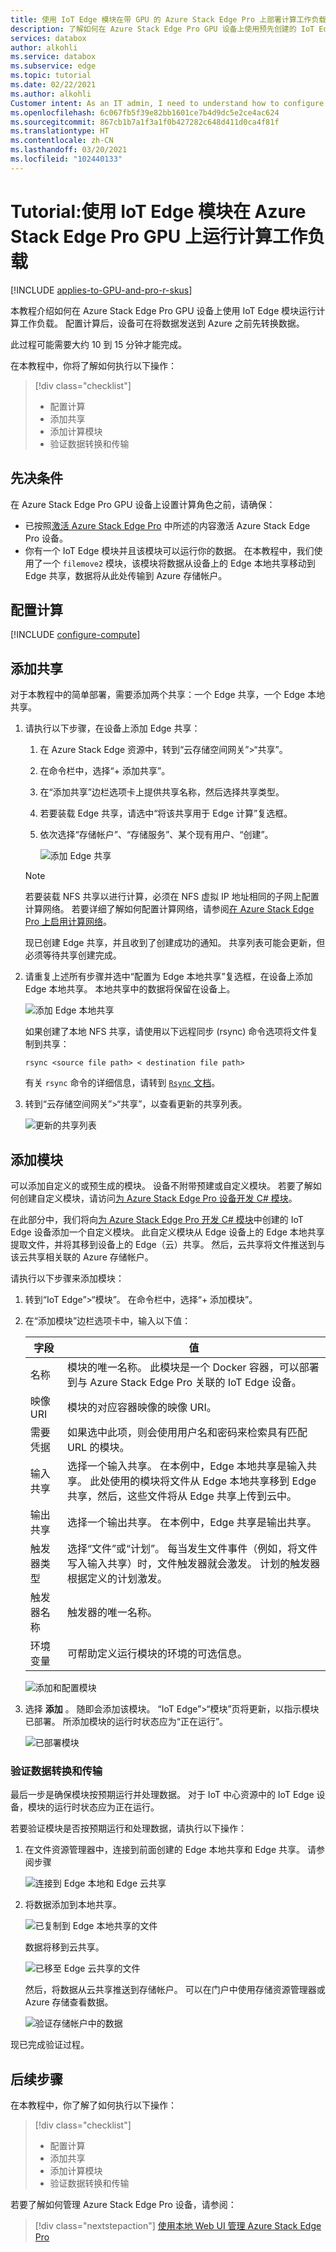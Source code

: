 ```yaml
---
title: 使用 IoT Edge 模块在带 GPU 的 Azure Stack Edge Pro 上部署计算工作负载 |Microsoft Docs
description: 了解如何在 Azure Stack Edge Pro GPU 设备上使用预先创建的 IoT Edge 模块运行计算工作负载。
services: databox
author: alkohli
ms.service: databox
ms.subservice: edge
ms.topic: tutorial
ms.date: 02/22/2021
ms.author: alkohli
Customer intent: As an IT admin, I need to understand how to configure compute on Azure Stack Edge Pro so I can use it to transform the data before sending it to Azure.
ms.openlocfilehash: 6c067fb5f39e82bb1601ce7b4d9dc5e2ce4ac624
ms.sourcegitcommit: 867cb1b7a1f3a1f0b427282c648d411d0ca4f81f
ms.translationtype: HT
ms.contentlocale: zh-CN
ms.lasthandoff: 03/20/2021
ms.locfileid: "102440133"
---
```

# <a name="tutorial-run-a-compute-workload-with-iot-edge-module-on-azure-stack-edge-pro-gpu"></a>Tutorial:使用 IoT Edge 模块在 Azure Stack Edge Pro GPU 上运行计算工作负载

[!INCLUDE [applies-to-GPU-and-pro-r-skus](../../includes/azure-stack-edge-applies-to-gpu-pro-r-sku.md)]

本教程介绍如何在 Azure Stack Edge Pro GPU 设备上使用 IoT Edge 模块运行计算工作负载。 配置计算后，设备可在将数据发送到 Azure 之前先转换数据。

此过程可能需要大约 10 到 15 分钟才能完成。


在本教程中，你将了解如何执行以下操作：

> [!div class="checklist"]
> * 配置计算
> * 添加共享
> * 添加计算模块
> * 验证数据转换和传输

 
## <a name="prerequisites"></a>先决条件

在 Azure Stack Edge Pro GPU 设备上设置计算角色之前，请确保：

- 已按照[激活 Azure Stack Edge Pro](azure-stack-edge-gpu-deploy-activate.md) 中所述的内容激活 Azure Stack Edge Pro 设备。
- 你有一个 IoT Edge 模块并且该模块可以运行你的数据。 在本教程中，我们使用了一个 `filemove2` 模块，该模块将数据从设备上的 Edge 本地共享移动到 Edge 共享，数据将从此处传输到 Azure 存储帐户。


## <a name="configure-compute"></a>配置计算

[!INCLUDE [configure-compute](../../includes/azure-stack-edge-gateway-configure-compute.md)]


## <a name="add-shares"></a>添加共享

对于本教程中的简单部署，需要添加两个共享：一个 Edge 共享，一个 Edge 本地共享。

1. 请执行以下步骤，在设备上添加 Edge 共享：

    1. 在 Azure Stack Edge 资源中，转到“云存储空间网关”>“共享”。
    2. 在命令栏中，选择“+ 添加共享”。
    3. 在“添加共享”边栏选项卡上提供共享名称，然后选择共享类型。
    4. 若要装载 Edge 共享，请选中“将该共享用于 Edge 计算”复选框。
    5. 依次选择“存储帐户”、“存储服务”、某个现有用户、“创建”。  

        ![添加 Edge 共享](./media/azure-stack-edge-gpu-deploy-compute-module-simple/add-edge-share-1.png) 


    > [!NOTE]
    > 若要装载 NFS 共享以进行计算，必须在 NFS 虚拟 IP 地址相同的子网上配置计算网络。 若要详细了解如何配置计算网络，请参阅[在 Azure Stack Edge Pro 上启用计算网络](azure-stack-edge-gpu-deploy-configure-network-compute-web-proxy.md)。

    现已创建 Edge 共享，并且收到了创建成功的通知。 共享列表可能会更新，但必须等待共享创建完成。

2. 请重复上述所有步骤并选中“配置为 Edge 本地共享”复选框，在设备上添加 Edge 本地共享。 本地共享中的数据将保留在设备上。

    ![添加 Edge 本地共享](./media/azure-stack-edge-gpu-deploy-compute-module-simple/add-edge-share-2.png)

    如果创建了本地 NFS 共享，请使用以下远程同步 (rsync) 命令选项将文件复制到共享：

    `rsync <source file path> < destination file path>`

    有关 `rsync` 命令的详细信息，请转到 [`Rsync` 文档](https://www.computerhope.com/unix/rsync.htm)。
 
3. 转到“云存储空间网关”>“共享”，以查看更新的共享列表。

    ![更新的共享列表](./media/azure-stack-edge-gpu-deploy-compute-module-simple/add-edge-share-3.png) 
 

## <a name="add-a-module"></a>添加模块

可以添加自定义的或预生成的模块。 设备不附带预建或自定义模块。 若要了解如何创建自定义模块，请访问[为 Azure Stack Edge Pro 设备开发 C# 模块](azure-stack-edge-j-series-create-iot-edge-module.md)。

在此部分中，我们将向[为 Azure Stack Edge Pro 开发 C# 模块](azure-stack-edge-j-series-create-iot-edge-module.md)中创建的 IoT Edge 设备添加一个自定义模块。 此自定义模块从 Edge 设备上的 Edge 本地共享提取文件，并将其移到设备上的 Edge（云）共享。 然后，云共享将文件推送到与该云共享相关联的 Azure 存储帐户。

请执行以下步骤来添加模块：

1. 转到“IoT Edge”>“模块”。 在命令栏中，选择“+ 添加模块”。 

2. 在“添加模块”边栏选项卡中，输入以下值：

    
    |字段  |值  |
    |---------|---------|
    |名称     | 模块的唯一名称。 此模块是一个 Docker 容器，可以部署到与 Azure Stack Edge Pro 关联的 IoT Edge 设备。        |
    |映像 URI     | 模块的对应容器映像的映像 URI。        |
    |需要凭据     | 如果选中此项，则会使用用户名和密码来检索具有匹配 URL 的模块。        |
    |输入共享     | 选择一个输入共享。 在本例中，Edge 本地共享是输入共享。 此处使用的模块将文件从 Edge 本地共享移到 Edge 共享，然后，这些文件将从 Edge 共享上传到云中。        |
    |输出共享     | 选择一个输出共享。 在本例中，Edge 共享是输出共享。        |
    |触发器类型     | 选择“文件”或“计划”。   每当发生文件事件（例如，将文件写入输入共享）时，文件触发器就会激发。 计划的触发器根据定义的计划激发。         |
    |触发器名称     | 触发器的唯一名称。         |
    |环境变量| 可帮助定义运行模块的环境的可选信息。   |

    ![添加和配置模块](./media/azure-stack-edge-gpu-deploy-compute-module-simple/add-module-1.png)

3. 选择 **添加** 。 随即会添加该模块。 “IoT Edge”>“模块”页将更新，以指示模块已部署。 所添加模块的运行时状态应为“正在运行”。 

    ![已部署模块](./media/azure-stack-edge-gpu-deploy-compute-module-simple/add-module-2.png)

### <a name="verify-data-transform-and-transfer"></a>验证数据转换和传输

最后一步是确保模块按预期运行并处理数据。 对于 IoT 中心资源中的 IoT Edge 设备，模块的运行时状态应为正在运行。

若要验证模块是否按预期运行和处理数据，请执行以下操作：


1. 在文件资源管理器中，连接到前面创建的 Edge 本地共享和 Edge 共享。 请参阅步骤 

    ![连接到 Edge 本地和 Edge 云共享](./media/azure-stack-edge-gpu-deploy-compute-module-simple/verify-data-1.png) 
 
1. 将数据添加到本地共享。

    ![已复制到 Edge 本地共享的文件](./media/azure-stack-edge-gpu-deploy-compute-module-simple/verify-data-2.png) 
 
   数据将移到云共享。

    ![已移至 Edge 云共享的文件](./media/azure-stack-edge-gpu-deploy-compute-module-simple/verify-data-3.png)  

   然后，将数据从云共享推送到存储帐户。 可以在门户中使用存储资源管理器或 Azure 存储查看数据。

    ![验证存储帐户中的数据](./media/azure-stack-edge-gpu-deploy-compute-module-simple/verify-data-4.png)
 
现已完成验证过程。


## <a name="next-steps"></a>后续步骤

在本教程中，你了解了如何执行以下操作：

> [!div class="checklist"]
> * 配置计算
> * 添加共享
> * 添加计算模块
> * 验证数据转换和传输

若要了解如何管理 Azure Stack Edge Pro 设备，请参阅：

> [!div class="nextstepaction"]
> [使用本地 Web UI 管理 Azure Stack Edge Pro](azure-stack-edge-gpu-manage-access-power-connectivity-mode.md)
